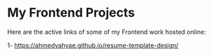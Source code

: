 # My Frontend Projects
Here are the active links of some of my Frontend work hosted online:

1- https://ahmedyahyae.github.io/resume-template-design/
